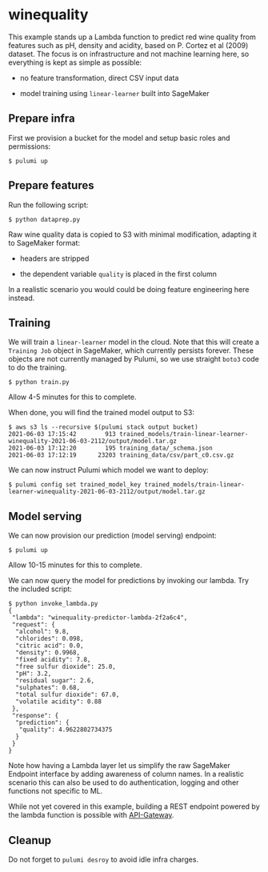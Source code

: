 # winequality

This example stands up a Lambda function to predict red wine quality
from features such as pH, density and acidity, based on P. Cortez et
al (2009) dataset. The focus is on infrastructure and not machine
learning here, so everything is kept as simple as possible:

- no feature transformation, direct CSV input data

- model training using `linear-learner` built into SageMaker


## Prepare infra

First we provision a bucket for the model and setup basic roles and
permissions:

```
$ pulumi up
```


## Prepare features

Run the following script:

```
$ python dataprep.py
```

Raw wine quality data is copied to S3 with minimal modification,
adapting it to SageMaker format:

- headers are stripped

- the dependent variable `quality` is placed in the first column

In a realistic scenario you would could be doing feature engineering
here instead.


## Training

We will train a `linear-learner` model in the cloud. Note that this
will create a `Training Job` object in SageMaker, which currently
persists forever. These objects are not currently managed by Pulumi,
so we use straight `boto3` code to do the training.

```
$ python train.py
```

Allow 4-5 minutes for this to complete.

When done, you will find the trained model output to S3:

```
$ aws s3 ls --recursive $(pulumi stack output bucket)
2021-06-03 17:15:42        913 trained_models/train-linear-learner-winequality-2021-06-03-2112/output/model.tar.gz
2021-06-03 17:12:20        195 training_data/_schema.json
2021-06-03 17:12:19      23203 training_data/csv/part_c0.csv.gz
```

We can now instruct Pulumi which model we want to deploy:

```
$ pulumi config set trained_model_key trained_models/train-linear-learner-winequality-2021-06-03-2112/output/model.tar.gz
```


## Model serving

We can now provision our prediction (model serving) endpoint:

```
$ pulumi up
```

Allow 10-15 minutes for this to complete.

We can now query the model for predictions by invoking our lambda. Try
the included script:

```
$ python invoke_lambda.py
{
 "lambda": "winequality-predictor-lambda-2f2a6c4",
 "request": {
  "alcohol": 9.8,
  "chlorides": 0.098,
  "citric acid": 0.0,
  "density": 0.9968,
  "fixed acidity": 7.8,
  "free sulfur dioxide": 25.0,
  "pH": 3.2,
  "residual sugar": 2.6,
  "sulphates": 0.68,
  "total sulfur dioxide": 67.0,
  "volatile acidity": 0.88
 },
 "response": {
  "prediction": {
   "quality": 4.9622802734375
  }
 }
}
```

Note how having a Lambda layer let us simplify the raw SageMaker
Endpoint interface by adding awareness of column names. In a realistic
scenario this can also be used to do authentication, logging and other
functions not specific to ML.

While not yet covered in this example, building a REST endpoint
powered by the lambda function is possible with
[API-Gateway](https://aws.amazon.com/api-gateway/).


## Cleanup

Do not forget to `pulumi desroy` to avoid idle infra charges.
